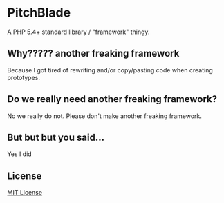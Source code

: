 PitchBlade
=

A PHP 5.4+ standard library / "framework" thingy.

Why????? another freaking framework
-

Because I got tired of rewriting and/or copy/pasting code when creating prototypes.

Do we really need another freaking framework?
-

No we really do not. Please don't make another freaking framework.

But but but you said...
-

Yes I did

License
-

[MIT License](http://opensource.org/licenses/MIT)